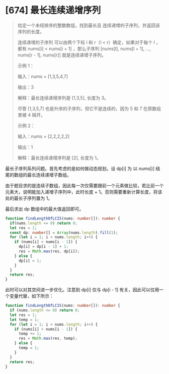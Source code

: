 # [674] 最长连续递增序列

> 给定一个未经排序的整数数组，找到最长且 连续递增的子序列，并返回该序列的长度。
>
> 连续递增的子序列 可以由两个下标 l 和 r（l < r）确定，如果对于每个 l ，都有 nums[i] < nums[i + 1] ，那么子序列 [nums[l], nums[l + 1], ..., nums[r - 1], nums[r]] 就是连续递增子序列。
>
> 示例 1：
>
> 输入：nums = [1,3,5,4,7]
>
> 输出：3
>
> 解释：最长连续递增序列是 [1,3,5], 长度为 3。
>
> 尽管 [1,3,5,7] 也是升序的子序列，但它不是连续的，因为 5 和 7 在原数组里被 4 隔开。
>
> 示例 2：
>
> 输入：nums = [2,2,2,2,2]
>
> 输出：1
>
> 解释：最长连续递增序列是 [2], 长度为 1。

最长子序列系列问题。首先考虑的是如何做动态规划。设 dp[i] 为 以 nums[i] 结尾的数组的最长连续递增子数组。

由于题目求的是连续子数组，因此每一次仅需要跟前一个元素做比较，若比前一个元素大，说明能加入递增子序列中，此时长度 + 1。否则需要重新计算长度，将该处的最长子序列置为 1。

最后求出 dp 数组中的最大值返回即可。

```ts
function findLengthOfLCIS(nums: number[]): number {
  if(nums.length <= 0) return 0;
  let res = 1;
  const dp: number[] = Array(nums.length).fill(1);
  for (let i = 1; i < nums.length; i++) {
    if (nums[i] > nums[i - 1]) {
      dp[i] = dp[i - 1] + 1;
      res = Math.max(res, dp[i]);
    } else {
      dp[i] = 1;
    }
  }
  return res;
}
```

此时可以对其空间进一步优化。注意到 dp[i] 仅与 dp[i - 1] 有关，因此可以仅用一个变量代替，如下所示：

```ts
function findLengthOfLCIS(nums: number[]): number {
  if (nums.length <= 0) return 0;
  let res = 1;
  let temp = 1;
  for (let i = 1; i < nums.length; i++) {
    if (nums[i] > nums[i - 1]) {
      temp += 1;
      res = Math.max(res, temp);
    } else {
      temp = 1;
    }
  }
  return res;
}
```
